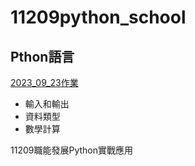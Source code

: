 # __11209python_school__
## Pthon語言
[2023_09_23作業](./README.md)




- 輸入和輸出
- 資料類型
- 數學計算


11209職能發展Python實戰應用
